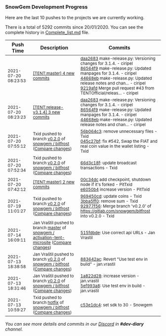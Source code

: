 
### SnowGem Development Progress

Here are the last 10 pushes to the projects we are currently working.

There is a total of 5292 commits since 20/01/2020. You can see the complete history in
 [Complete_list.md](Complete_list.md) file.

| Push Time | Description | Commits |
| --- | --- | --- |
| <sub>2021-07-20 08:23:53</sub> | <sub>[[TENT:master] 4 new commits](https://github.com/TENTOfficial/TENT/compare/00c34dc8515c...9219afdb84ba)</sub> | <sub>[daa2683](https://github.com/TENTOfficial/TENT/commit/daa268369eabdde1c3b7e3fa4083d9bf24383ba5) make-release.py: Versioning changes for 3.1.4. - ciripel<br>[86564f9](https://github.com/TENTOfficial/TENT/commit/86564f9148d7d2fa0ffecd5d48892f40c7b07f7f) make-release.py: Updated manpages for 3.1.4. - ciripel<br>[44668eb](https://github.com/TENTOfficial/TENT/commit/44668eb578e325ab6e5a1e651dbe43433380c5e4) make-release.py: Updated release notes and chan... - ciripel<br>[9219afd](https://github.com/TENTOfficial/TENT/commit/9219afdb84ba928073f8fd75fa717043ce4aa632) Merge pull request #43 from TENTOfficial/releas... - ciripel</sub> |
| <sub>2021-07-20 08:23:23</sub> | <sub>[[TENT:release\-v3\.1\.4] 3 new commits](https://github.com/TENTOfficial/TENT/compare/daa268369eab^...44668eb578e3)</sub> | <sub>[daa2683](https://github.com/TENTOfficial/TENT/commit/daa268369eabdde1c3b7e3fa4083d9bf24383ba5) make-release.py: Versioning changes for 3.1.4. - ciripel<br>[86564f9](https://github.com/TENTOfficial/TENT/commit/86564f9148d7d2fa0ffecd5d48892f40c7b07f7f) make-release.py: Updated manpages for 3.1.4. - ciripel<br>[44668eb](https://github.com/TENTOfficial/TENT/commit/44668eb578e325ab6e5a1e651dbe43433380c5e4) make-release.py: Updated release notes and chan... - ciripel</sub> |
| <sub>2021-07-20 07:55:12</sub> | <sub>Txid pushed to branch [v0\.2\.0](https://gitlab.com/snowgem/bitfrost/commits/v0.2.0) of [snowgem / bitfrost](https://gitlab.com/snowgem/bitfrost) ([Compare changes](https://gitlab.com/snowgem/bitfrost/compare/66d3c18f83aa9915b9c553e233fa4f50711dcdcf...045c27bf6d43f3f40a51a92176a6185f2284ae43))</sub> | <sub>[56b064c3](https://gitlab.com/snowgem/bitfrost/-/commit/56b064c367842e37c1b95b010a8e3fb00e701871): remove unnecessary files - Txid<br>[045c27bf](https://gitlab.com/snowgem/bitfrost/-/commit/045c27bf6d43f3f40a51a92176a6185f2284ae43): fix #542, Swap the FIAT and real coin value in the wallet listing - Txid</sub> |
| <sub>2021-07-20 07:52:34</sub> | <sub>Txid pushed to branch [v0\.2\.0](https://gitlab.com/snowgem/bitfrost/commits/v0.2.0) of [snowgem / bitfrost](https://gitlab.com/snowgem/bitfrost) ([Compare changes](https://gitlab.com/snowgem/bitfrost/compare/92977f56fa3df67420736021812d7d5b648682ca...66d3c18f83aa9915b9c553e233fa4f50711dcdcf))</sub> | <sub>[66d3c18f](https://gitlab.com/snowgem/bitfrost/-/commit/66d3c18f83aa9915b9c553e233fa4f50711dcdcf): update broadcast transactions - Txid</sub> |
| <sub>2021-07-20 07:42:12</sub> | <sub>[[TENT:master] 2 new commits](https://github.com/TENTOfficial/TENT/compare/1fc5a12b6420...e6050b41eac9)</sub> | <sub>[00c34dc](https://github.com/TENTOfficial/TENT/commit/00c34dc8515c24999c999fd4ec433b12f5a1569c) add checkpoint, shutdown node if it's forked - PitTxid<br>[e6050b4](https://github.com/TENTOfficial/TENT/commit/e6050b41eac962061ef2b993b0bb522af1abbcc5) increase version - PitTxid</sub> |
| <sub>2021-07-19 11:01:27</sub> | <sub>Txid pushed to branch [v0\.2\.0](https://gitlab.com/snowgem/bitfrost/commits/v0.2.0) of [snowgem / bitfrost](https://gitlab.com/snowgem/bitfrost) ([Compare changes](https://gitlab.com/snowgem/bitfrost/compare/883642ac07ab6a34688653790b7f8dce6efcde9a...92977f56fa3df67420736021812d7d5b648682ca))</sub> | <sub>[969450cd](https://gitlab.com/snowgem/bitfrost/-/commit/969450cd57b6b91dadbe002e94b236deb2cbfe17): update coins - Txid<br>[3bba5ff0](https://gitlab.com/snowgem/bitfrost/-/commit/3bba5ff018e2179bd3f06a5d7a567cb4ca71c349): remove sum - Txid<br>[92977f56](https://gitlab.com/snowgem/bitfrost/-/commit/92977f56fa3df67420736021812d7d5b648682ca): Merge branch 'v0.2.0' of https://gitlab.com/snowgem/bitfrost into v0.2.0 - Txid</sub> |
| <sub>2021-07-14 16:09:11</sub> | <sub>Jan Vraštil pushed to branch [master](https://gitlab.com/snowgem/activation-tent-microsite/commits/master) of [snowgem / activation\-tent\-microsite](https://gitlab.com/snowgem/activation-tent-microsite) ([Compare changes](https://gitlab.com/snowgem/activation-tent-microsite/compare/d46af7ee3d86be55d1d4bf268406b1cf0f696c1a...515fdbde5bf1b62d961f4e0e7e1b91e6b2034393))</sub> | <sub>[515fdbde](https://gitlab.com/snowgem/activation-tent-microsite/-/commit/515fdbde5bf1b62d961f4e0e7e1b91e6b2034393): Use correct api URLs - Jan Vrastil</sub> |
| <sub>2021-07-13 18:38:58</sub> | <sub>Jan Vraštil pushed to branch [v0\.2\.0](https://gitlab.com/snowgem/bitfrost/commits/v0.2.0) of [snowgem / bitfrost](https://gitlab.com/snowgem/bitfrost) ([Compare changes](https://gitlab.com/snowgem/bitfrost/compare/5ef993a822f6c9115983607ddd003cb3bcbc14ac...883642ac07ab6a34688653790b7f8dce6efcde9a))</sub> | <sub>[883642ac](https://gitlab.com/snowgem/bitfrost/-/commit/883642ac07ab6a34688653790b7f8dce6efcde9a): Revert "Use test env in build" - jan.vrastil</sub> |
| <sub>2021-07-13 18:31:46</sub> | <sub>Jan Vraštil pushed to branch [v0\.2\.0](https://gitlab.com/snowgem/bitfrost/commits/v0.2.0) of [snowgem / bitfrost](https://gitlab.com/snowgem/bitfrost) ([Compare changes](https://gitlab.com/snowgem/bitfrost/compare/86632a317e169ffd76b2bd84658df51a75ed4a72...5ef993a822f6c9115983607ddd003cb3bcbc14ac))</sub> | <sub>[1a822d28](https://gitlab.com/snowgem/bitfrost/-/commit/1a822d2830ffe6f66d95cf2415d6fd7afcf21889): increase version - jan.vrastil<br>[5ef993a8](https://gitlab.com/snowgem/bitfrost/-/commit/5ef993a822f6c9115983607ddd003cb3bcbc14ac): Use test env in build - jan.vrastil</sub> |
| <sub>2021-07-13 10:59:27</sub> | <sub>Txid pushed to branch [hotfix](https://gitlab.com/snowgem/bitfrost/commits/hotfix) of [snowgem / bitfrost](https://gitlab.com/snowgem/bitfrost) ([Compare changes](https://gitlab.com/snowgem/bitfrost/compare/37b69f0a527ff437c438ab4775d5efd92d56ccaa...c53e1dc447041cf646de88c7c65795a8db3dab81))</sub> | <sub>[c53e1dc4](https://gitlab.com/snowgem/bitfrost/-/commit/c53e1dc447041cf646de88c7c65795a8db3dab81): set sdk to 30 - Snowgem</sub> |

_You can see more details and commits in our [Discord](https://discord.gg/zumGnbg) in **#dev-diary** channel._

